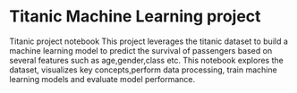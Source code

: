 # Titanic Machine Learning project
Titanic project notebook
This project leverages the titanic dataset to build a machine learning model to predict the survival of passengers 
based on several features such as age,gender,class etc.
This notebook explores the dataset, visualizes key concepts,perform data processing,  train machine learning models
and evaluate model performance.
